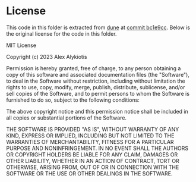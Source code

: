 # License

This code in this folder is extracted from [dune](https://github.com/aalykiot/dune) at [commit bc1e9cc](https://github.com/aalykiot/dune/commit/bc1e9cceadc68fd93053a34f35acf9cc83c0a3ad). Below is the original license for the code in this folder.

MIT License

Copyright (c) 2023 Alex Alykiotis

Permission is hereby granted, free of charge, to any person obtaining a copy
of this software and associated documentation files (the "Software"), to deal
in the Software without restriction, including without limitation the rights
to use, copy, modify, merge, publish, distribute, sublicense, and/or sell
copies of the Software, and to permit persons to whom the Software is
furnished to do so, subject to the following conditions:

The above copyright notice and this permission notice shall be included in all
copies or substantial portions of the Software.

THE SOFTWARE IS PROVIDED "AS IS", WITHOUT WARRANTY OF ANY KIND, EXPRESS OR
IMPLIED, INCLUDING BUT NOT LIMITED TO THE WARRANTIES OF MERCHANTABILITY,
FITNESS FOR A PARTICULAR PURPOSE AND NONINFRINGEMENT. IN NO EVENT SHALL THE
AUTHORS OR COPYRIGHT HOLDERS BE LIABLE FOR ANY CLAIM, DAMAGES OR OTHER
LIABILITY, WHETHER IN AN ACTION OF CONTRACT, TORT OR OTHERWISE, ARISING FROM,
OUT OF OR IN CONNECTION WITH THE SOFTWARE OR THE USE OR OTHER DEALINGS IN THE
SOFTWARE.
